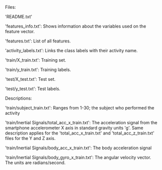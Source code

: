 Files:

'README.txt'

'features_info.txt': Shows information about the variables used on the feature vector.

'features.txt': List of all features.

'activity_labels.txt': Links the class labels with their activity name.

'train/X_train.txt': Training set.

'train/y_train.txt': Training labels.

'test/X_test.txt': Test set.

'test/y_test.txt': Test labels.


Descriptions:

'train/subject_train.txt': Ranges from 1-30; the subject who performed the activity

'train/Inertial Signals/total_acc_x_train.txt': The acceleration signal from the smartphone accelerometer X axis in standard gravity units 'g'. Same description applies for the 'total_acc_x_train.txt' and 'total_acc_z_train.txt' files for the Y and Z axis.

'train/Inertial Signals/body_acc_x_train.txt': The body acceleration signal

'train/Inertial Signals/body_gyro_x_train.txt': The angular velocity vector. The units are radians/second.
